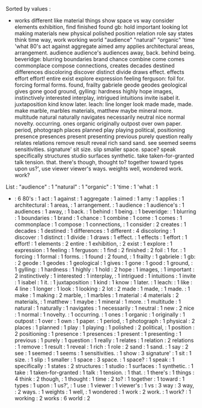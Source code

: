 Sorted by values :
- works different like material things show space vs way consider elements exhibition, find finished found gb: hold important looking lot making materials new physical polished position relation role say states think time way, work working world "audience" "natural" "organic" 'time 'what 80's act against aggregate aimed amy applies architectural areas, arrangement. audience audience's audiences away, back. behind being. beveridge: blurring boundaries brand chance combine come comes commonplace compose connections, creates decades destined differences discoloring discover distinct divide draws effect. effects effort effort! entire exist explore expression feeling ferguson: foil for. forcing formal forms. found, frailty gabriele geode geodes geological gives gone good ground, gylling: hardness highly hope images, instinctively interested interplay, intrigued intuitions invite isabel it. juxtaposition kind know later. leach: line longer look made made, made. make marble, marbles materials, matthew maybe mineral more. multitude natural naturally navigates necessarily neutral nice normal novelty. occurring. ones organic originally outpost over own paper. period, photograph places planned play playing political, positioning presence presences present presenting previous purely question really relates relations remove result reveal rich sand sand. see seemed seems sensitivities. signature' sit size. slip smaller space. space? speak specifically structures studio surfaces synthetic. take taken-for-granted talk tension. that. there's though, thought to? together toward types upon us?', use viewer viewer's ways. weights well, wondered work. work? 

List :
"audience" : 1
"natural" : 1
"organic" : 1
'time : 1
'what : 1
- : 6
80's : 1
act : 1
against : 1
aggregate : 1
aimed : 1
amy : 1
applies : 1
architectural : 1
areas, : 1
arrangement. : 1
audience : 1
audience's : 1
audiences : 1
away, : 1
back. : 1
behind : 1
being. : 1
beveridge: : 1
blurring : 1
boundaries : 1
brand : 1
chance : 1
combine : 1
come : 1
comes : 1
commonplace : 1
compose : 1
connections, : 1
consider : 2
creates : 1
decades : 1
destined : 1
differences : 1
different : 4
discoloring : 1
discover : 1
distinct : 1
divide : 1
draws : 1
effect. : 1
effects : 1
effort : 1
effort! : 1
elements : 2
entire : 1
exhibition, : 2
exist : 1
explore : 1
expression : 1
feeling : 1
ferguson: : 1
find : 2
finished : 2
foil : 1
for. : 1
forcing : 1
formal : 1
forms. : 1
found : 2
found, : 1
frailty : 1
gabriele : 1
gb: : 2
geode : 1
geodes : 1
geological : 1
gives : 1
gone : 1
good : 1
ground, : 1
gylling: : 1
hardness : 1
highly : 1
hold : 2
hope : 1
images, : 1
important : 2
instinctively : 1
interested : 1
interplay, : 1
intrigued : 1
intuitions : 1
invite : 1
isabel : 1
it. : 1
juxtaposition : 1
kind : 1
know : 1
later. : 1
leach: : 1
like : 4
line : 1
longer : 1
look : 1
looking : 2
lot : 2
made : 1
made, : 1
made. : 1
make : 1
making : 2
marble, : 1
marbles : 1
material : 4
materials : 2
materials, : 1
matthew : 1
maybe : 1
mineral : 1
more. : 1
multitude : 1
natural : 1
naturally : 1
navigates : 1
necessarily : 1
neutral : 1
new : 2
nice : 1
normal : 1
novelty. : 1
occurring. : 1
ones : 1
organic : 1
originally : 1
outpost : 1
over : 1
own : 1
paper. : 1
period, : 1
photograph : 1
physical : 2
places : 1
planned : 1
play : 1
playing : 1
polished : 2
political, : 1
position : 2
positioning : 1
presence : 1
presences : 1
present : 1
presenting : 1
previous : 1
purely : 1
question : 1
really : 1
relates : 1
relation : 2
relations : 1
remove : 1
result : 1
reveal : 1
rich : 1
role : 2
sand : 1
sand. : 1
say : 2
see : 1
seemed : 1
seems : 1
sensitivities. : 1
show : 3
signature' : 1
sit : 1
size. : 1
slip : 1
smaller : 1
space : 3
space. : 1
space? : 1
speak : 1
specifically : 1
states : 2
structures : 1
studio : 1
surfaces : 1
synthetic. : 1
take : 1
taken-for-granted : 1
talk : 1
tension. : 1
that. : 1
there's : 1
things : 4
think : 2
though, : 1
thought : 1
time : 2
to? : 1
together : 1
toward : 1
types : 1
upon : 1
us?', : 1
use : 1
viewer : 1
viewer's : 1
vs : 3
way : 3
way, : 2
ways. : 1
weights : 1
well, : 1
wondered : 1
work : 2
work. : 1
work? : 1
working : 2
works : 6
world : 2
